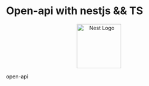 # Open-api with nestjs && TS

<p align="center">
  <a href="http://nestjs.com/" target="blank"><img src="https://nestjs.com/img/logo-small.svg" width="120" alt="Nest Logo" /></a>
  <p>
  open-api
  </p>
</p>
